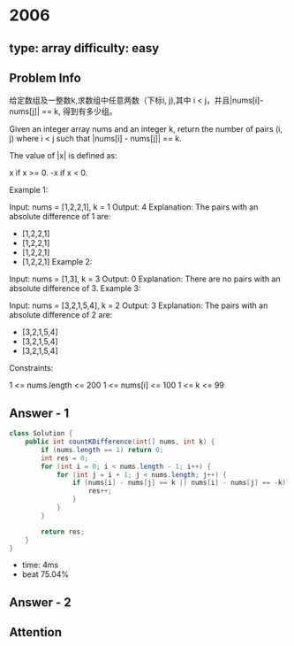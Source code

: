 
# 2006
type: array
difficulty: easy
---

## Problem Info
给定数组及一整数k,求数组中任意两数（下标i, j),其中 i < j，并且|nums[i]-nums[j]| == k, 得到有多少组。

Given an integer array nums and an integer k, return the number of pairs (i, j) where i < j such that |nums[i] - nums[j]| == k.

The value of |x| is defined as:

x if x >= 0.
-x if x < 0.


Example 1:

Input: nums = [1,2,2,1], k = 1
Output: 4
Explanation: The pairs with an absolute difference of 1 are:
- [1,2,2,1]
- [1,2,2,1]
- [1,2,2,1]
- [1,2,2,1]
  Example 2:

Input: nums = [1,3], k = 3
Output: 0
Explanation: There are no pairs with an absolute difference of 3.
Example 3:

Input: nums = [3,2,1,5,4], k = 2
Output: 3
Explanation: The pairs with an absolute difference of 2 are:
- [3,2,1,5,4]
- [3,2,1,5,4]
- [3,2,1,5,4]


Constraints:

1 <= nums.length <= 200
1 <= nums[i] <= 100
1 <= k <= 99

## Answer - 1
```java
class Solution {
    public int countKDifference(int[] nums, int k) {
        if (nums.length == 1) return 0;
        int res = 0;
        for (int i = 0; i < nums.length - 1; i++) {
            for (int j = i + 1; j < nums.length; j++) {
                if (nums[i] - nums[j] == k || nums[i] - nums[j] == -k) {
                    res++;
                }
            }
        }

        return res;
    }
}
```

- time: 4ms
- beat 75.04%

## Answer - 2

## Attention


